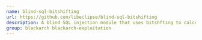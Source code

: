 ```yaml
---
name: blind-sql-bitshifting
url: https://github.com/libeclipse/blind-sql-bitshifting
description: A blind SQL injection module that uses bitshfting to calculate characters.
group: blackarch blackarch-exploitation
---
```

